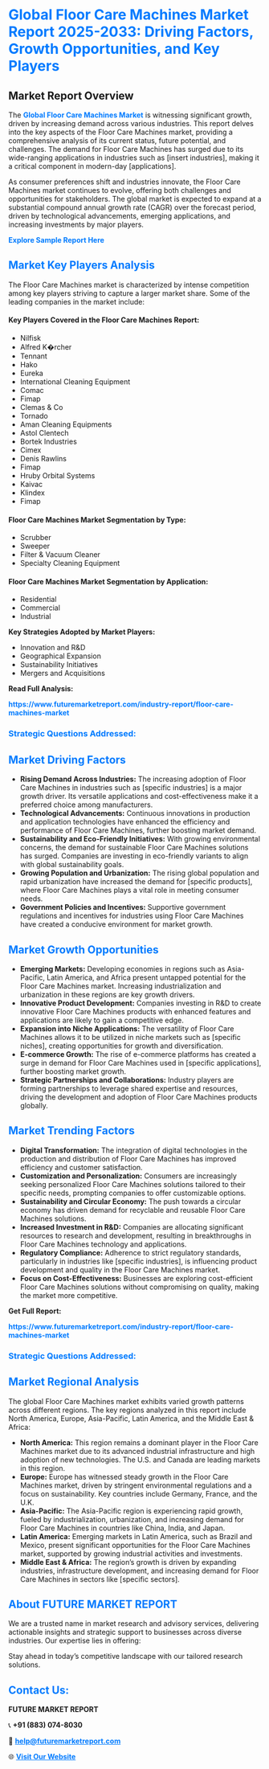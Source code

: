 <h1 style="color: #007BFF;">Global Floor Care Machines Market Report 2025-2033: Driving Factors, Growth Opportunities, and Key Players</h1>

<section id="overview">
<h2>Market Report Overview</h2>
<p>The <a href="https://www.futuremarketreport.com/industry-report/floor-care-machines-market" style="color: #007BFF; text-decoration: none;"><strong>Global Floor Care Machines Market</strong></a> is witnessing significant growth, driven by increasing demand across various industries. This report delves into the key aspects of the Floor Care Machines market, providing a comprehensive analysis of its current status, future potential, and challenges. The demand for Floor Care Machines has surged due to its wide-ranging applications in industries such as [insert industries], making it a critical component in modern-day [applications].</p>
<p>As consumer preferences shift and industries innovate, the Floor Care Machines market continues to evolve, offering both challenges and opportunities for stakeholders. The global market is expected to expand at a substantial compound annual growth rate (CAGR) over the forecast period, driven by technological advancements, emerging applications, and increasing investments by major players.</p>
</section>

<section id="overview">
<p><a href="https://www.futuremarketreport.com/request-sample/reportId=61651" style="color: #007BFF; text-decoration: none;"><strong>Explore Sample Report Here</strong></a></p>
</section>

<section id="key-players">
<h2 style="color: #007BFF;">Market Key Players Analysis</h2>
<p>The Floor Care Machines market is characterized by intense competition among key players striving to capture a larger market share. Some of the leading companies in the market include:</p>
<h4>Key Players Covered in the Floor Care Machines Report:</h4>
<ul><li>Nilfisk</li><li>Alfred K�rcher</li><li>Tennant</li><li>Hako</li><li>Eureka</li><li>International Cleaning Equipment</li><li>Comac</li><li>Fimap</li><li>Clemas &amp; Co</li><li>Tornado</li><li>Aman Cleaning Equipments</li><li>Astol Clentech</li><li>Bortek Industries</li><li>Cimex</li><li>Denis Rawlins</li><li>Fimap</li><li>Hruby Orbital Systems</li><li>Kaivac</li><li>Klindex</li><li>Fimap</li></ul>
<h4>Floor Care Machines Market Segmentation by Type:</h4>
<ul><li>Scrubber</li><li>Sweeper</li><li>Filter &amp; Vacuum Cleaner</li><li>Specialty Cleaning Equipment</li></ul>

<h4>Floor Care Machines Market Segmentation by Application:</h4>
<ul><li>Residential</li><li>Commercial</li><li>Industrial</li></ul>
<p><strong>Key Strategies Adopted by Market Players:</strong></p>
<ul>
<li>Innovation and R&D</li>
<li>Geographical Expansion</li>
<li>Sustainability Initiatives</li>
<li>Mergers and Acquisitions</li>
</ul>
</section>

<section>
<p><strong>Read Full Analysis: </strong></p><a href="https://www.futuremarketreport.com/industry-report/floor-care-machines-market" style="color: #007BFF; text-decoration: none;"><strong>https://www.futuremarketreport.com/industry-report/floor-care-machines-market</strong></a>
<h3 style="color: #007BFF;">Strategic Questions Addressed:</h3>
</section>

<section id="driving-factors">
<h2 style="color: #007BFF;">Market Driving Factors</h2>
<ul>
<li><strong>Rising Demand Across Industries:</strong> The increasing adoption of Floor Care Machines in industries such as [specific industries] is a major growth driver. Its versatile applications and cost-effectiveness make it a preferred choice among manufacturers.</li>
<li><strong>Technological Advancements:</strong> Continuous innovations in production and application technologies have enhanced the efficiency and performance of Floor Care Machines, further boosting market demand.</li>
<li><strong>Sustainability and Eco-Friendly Initiatives:</strong> With growing environmental concerns, the demand for sustainable Floor Care Machines solutions has surged. Companies are investing in eco-friendly variants to align with global sustainability goals.</li>
<li><strong>Growing Population and Urbanization:</strong> The rising global population and rapid urbanization have increased the demand for [specific products], where Floor Care Machines plays a vital role in meeting consumer needs.</li>
<li><strong>Government Policies and Incentives:</strong> Supportive government regulations and incentives for industries using Floor Care Machines have created a conducive environment for market growth.</li>
</ul>
</section>

<section id="growth-opportunities">
<h2 style="color: #007BFF;">Market Growth Opportunities</h2>
<ul>
<li><strong>Emerging Markets:</strong> Developing economies in regions such as Asia-Pacific, Latin America, and Africa present untapped potential for the Floor Care Machines market. Increasing industrialization and urbanization in these regions are key growth drivers.</li>
<li><strong>Innovative Product Development:</strong> Companies investing in R&D to create innovative Floor Care Machines products with enhanced features and applications are likely to gain a competitive edge.</li>
<li><strong>Expansion into Niche Applications:</strong> The versatility of Floor Care Machines allows it to be utilized in niche markets such as [specific niches], creating opportunities for growth and diversification.</li>
<li><strong>E-commerce Growth:</strong> The rise of e-commerce platforms has created a surge in demand for Floor Care Machines used in [specific applications], further boosting market growth.</li>
<li><strong>Strategic Partnerships and Collaborations:</strong> Industry players are forming partnerships to leverage shared expertise and resources, driving the development and adoption of Floor Care Machines products globally.</li>
</ul>
</section>

<section id="trending-factors">
<h2 style="color: #007BFF;">Market Trending Factors</h2>
<ul>
<li><strong>Digital Transformation:</strong> The integration of digital technologies in the production and distribution of Floor Care Machines has improved efficiency and customer satisfaction.</li>
<li><strong>Customization and Personalization:</strong> Consumers are increasingly seeking personalized Floor Care Machines solutions tailored to their specific needs, prompting companies to offer customizable options.</li>
<li><strong>Sustainability and Circular Economy:</strong> The push towards a circular economy has driven demand for recyclable and reusable Floor Care Machines solutions.</li>
<li><strong>Increased Investment in R&D:</strong> Companies are allocating significant resources to research and development, resulting in breakthroughs in Floor Care Machines technology and applications.</li>
<li><strong>Regulatory Compliance:</strong> Adherence to strict regulatory standards, particularly in industries like [specific industries], is influencing product development and quality in the Floor Care Machines market.</li>
<li><strong>Focus on Cost-Effectiveness:</strong> Businesses are exploring cost-efficient Floor Care Machines solutions without compromising on quality, making the market more competitive.</li>
</ul>
</section>

<section>
<p><strong>Get Full Report: </strong></p><a href="https://www.futuremarketreport.com/industry-report/floor-care-machines-market" style="color: #007BFF; text-decoration: none;"><strong>https://www.futuremarketreport.com/industry-report/floor-care-machines-market</strong></a>
<h3 style="color: #007BFF;">Strategic Questions Addressed:</h3>
</section>


<section id="regional-analysis">
<h2 style="color: #007BFF;">Market Regional Analysis</h2>
<p>The global Floor Care Machines market exhibits varied growth patterns across different regions. The key regions analyzed in this report include North America, Europe, Asia-Pacific, Latin America, and the Middle East & Africa:</p>
<ul>
<li><strong>North America:</strong> This region remains a dominant player in the Floor Care Machines market due to its advanced industrial infrastructure and high adoption of new technologies. The U.S. and Canada are leading markets in this region.</li>
<li><strong>Europe:</strong> Europe has witnessed steady growth in the Floor Care Machines market, driven by stringent environmental regulations and a focus on sustainability. Key countries include Germany, France, and the U.K.</li>
<li><strong>Asia-Pacific:</strong> The Asia-Pacific region is experiencing rapid growth, fueled by industrialization, urbanization, and increasing demand for Floor Care Machines in countries like China, India, and Japan.</li>
<li><strong>Latin America:</strong> Emerging markets in Latin America, such as Brazil and Mexico, present significant opportunities for the Floor Care Machines market, supported by growing industrial activities and investments.</li>
<li><strong>Middle East & Africa:</strong> The region’s growth is driven by expanding industries, infrastructure development, and increasing demand for Floor Care Machines in sectors like [specific sectors].</li>
</ul>
</section>

<footer>
<h2 style="color: #007BFF;">About FUTURE MARKET REPORT</h2>
<p>We are a trusted name in market research and advisory services, delivering actionable insights and strategic support to businesses across diverse industries. Our expertise lies in offering:</p>

<p>Stay ahead in today’s competitive landscape with our tailored research solutions.</p>

<h2 style="color: #007BFF;">Contact Us:</h2>
<p><strong>FUTURE MARKET REPORT</strong></p>
<p>📞 <strong>+91 (883) 074-8030</strong></p>
<p>📧 <strong><a href="mailto:help@futuremarketreport.com" style="color: #007BFF;">help@futuremarketreport.com</a></strong></p>
<p>🌐 <strong><a href="https://www.futuremarketreport.com/" style="color: #007BFF;">Visit Our Website</a></strong></p>
</footer>